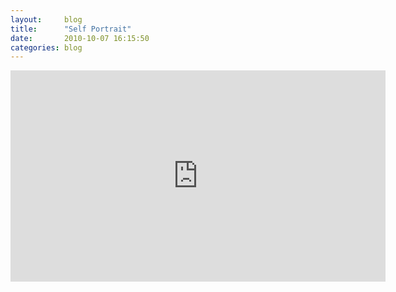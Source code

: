```yaml
---
layout:     blog
title:      "Self Portrait"
date:       2010-10-07 16:15:50
categories: blog
---
```


<iframe src="https://player.vimeo.com/video/15547641?byline=0&amp;title=0&amp;portrait=0&amp;color=ffd663" width="600" height="338" frameborder="0"> </iframe>